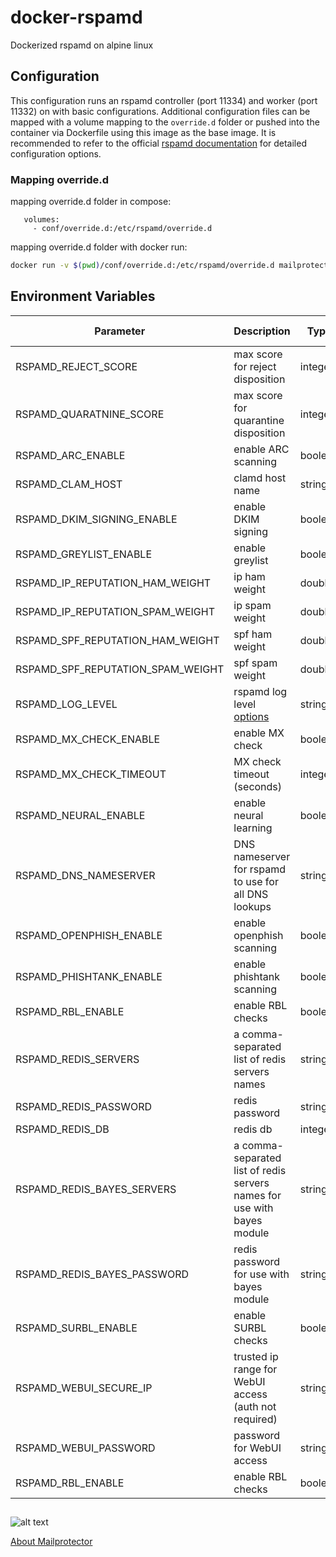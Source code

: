 # docker-rspamd
Dockerized rspamd on alpine linux

## Configuration
This configuration runs an rspamd controller (port 11334) and worker (port 11332) on with basic configurations. Additional configuration files can be mapped with a volume mapping to the `override.d` folder or pushed into the container via Dockerfile using this image as the base image. It is recommended to refer to the official [rspamd documentation](https://rspamd.com/doc/configuration/index.html) for detailed configuration options.

### Mapping override.d
mapping override.d folder in compose:
```
   volumes:
     - conf/override.d:/etc/rspamd/override.d
```

mapping override.d folder with docker run:
```bash
docker run -v $(pwd)/conf/override.d:/etc/rspamd/override.d mailprotector/rspamd:latest
```

## Environment Variables

| Parameter                         | Description                                                                   | Type    | Default Value |
| --------------------------------- | ----------------------------------------------------------------------------- | ------- | ------------- |
| RSPAMD_REJECT_SCORE               | max score for reject disposition                                              | integer | 12            |
| RSPAMD_QUARATNINE_SCORE           | max score for quarantine disposition                                          | integer | 6             |
| RSPAMD_ARC_ENABLE                 | enable ARC scanning                                                           | boolean | false         |
| RSPAMD_CLAM_HOST                  | clamd host name                                                               | string  | false         |
| RSPAMD_DKIM_SIGNING_ENABLE        | enable DKIM signing                                                           | boolean | false         |
| RSPAMD_GREYLIST_ENABLE            | enable greylist                                                               | boolean | false         |
| RSPAMD_IP_REPUTATION_HAM_WEIGHT   | ip ham weight                                                                 | double  | 1.0           |
| RSPAMD_IP_REPUTATION_SPAM_WEIGHT  | ip spam weight                                                                | double  | 4.0           |
| RSPAMD_SPF_REPUTATION_HAM_WEIGHT  | spf ham weight                                                                | double  | 1.0           |
| RSPAMD_SPF_REPUTATION_SPAM_WEIGHT | spf spam weight                                                               | double  | 2.0           |
| RSPAMD_LOG_LEVEL                  | rspamd log level [options](https://rspamd.com/doc/configuration/logging.html) | string  | info          |
| RSPAMD_MX_CHECK_ENABLE            | enable MX check                                                               | boolean | true          |
| RSPAMD_MX_CHECK_TIMEOUT           | MX check timeout (seconds)                                                    | integer | 10            |
| RSPAMD_NEURAL_ENABLE              | enable neural learning                                                        | boolean | false         |
| RSPAMD_DNS_NAMESERVER             | DNS nameserver for rspamd to use for all DNS lookups                          | string  | localhost     |
| RSPAMD_OPENPHISH_ENABLE           | enable openphish scanning                                                     | boolean | true          |
| RSPAMD_PHISHTANK_ENABLE           | enable phishtank scanning                                                     | boolean | true          |
| RSPAMD_RBL_ENABLE                 | enable RBL checks                                                             | boolean | false         |
| RSPAMD_REDIS_SERVERS              | a comma-separated list of redis servers names                                 | string  | redis         |
| RSPAMD_REDIS_PASSWORD             | redis password                                                                | string  | n/a (unset)   |
| RSPAMD_REDIS_DB                   | redis db                                                                      | integer | 0             |
| RSPAMD_REDIS_BAYES_SERVERS        | a comma-separated list of redis servers names for use with bayes module       | string  | redis         |
| RSPAMD_REDIS_BAYES_PASSWORD       | redis password for use with bayes module                                      | string  | secret        |
| RSPAMD_SURBL_ENABLE               | enable SURBL checks                                                           | boolean | true          |
| RSPAMD_WEBUI_SECURE_IP            | trusted ip range for WebUI access (auth not required)                         | string  | 127.0.0.1/32  |
| RSPAMD_WEBUI_PASSWORD             | password for WebUI access                                                     | string  | n/a (unset)   |
| RSPAMD_RBL_ENABLE                 | enable RBL checks                                                             | boolean | false         |

##

![alt text](https://i1.wp.com/mailprotector.com/wp-content/uploads/2020/03/cropped-logo-2x.png)

[About Mailprotector](https://mailprotector.com/about-mailprotector)